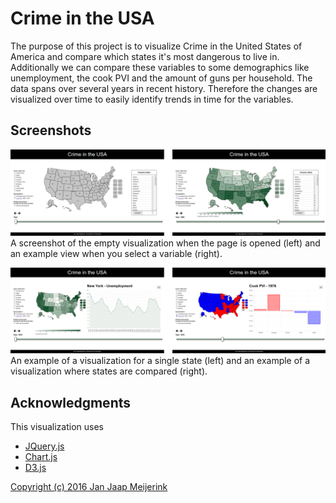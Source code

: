 # Crime in the USA

The purpose of this project is to visualize Crime in the United States of America and compare which states it's most dangerous to live in. Additionally we can compare these variables to some demographics like unemployment, the cook PVI and the amount of guns per household. The data spans over several years in recent history. Therefore the changes are visualized over time to easily identify trends in time for the variables.

## Screenshots
![Screenshot 1](/doc/Scrnshot1.png)
A screenshot of the empty visualization when the page is opened (left) and an example view when you select a variable (right).

![Screenshot 2](/doc/Scrnshot2.png)
An example of a visualization for a single state (left) and an example of a visualization where states are compared (right).

## Acknowledgments
This visualization uses
* [JQuery.js](https://jquery.com "JQuery")
* [Chart.js](http://www.chartjs.org/ "Chart")
* [D3.js](http://d3js.org/ "D3")

[Copyright (c) 2016 Jan Jaap Meijerink](https://github.com/MJJMeijerink/Programmeerproject/blob/master/LICENSE "License")
